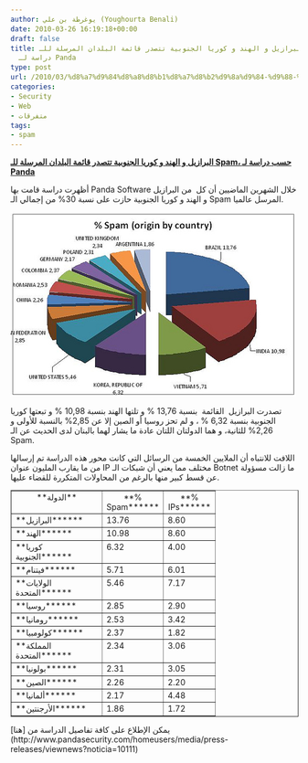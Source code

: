 ```yaml
---
author: يوغرطة بن علي (Youghourta Benali)
date: 2010-03-26 16:19:18+00:00
draft: false
title: البرازيل و الهند و كوريا الجنوبية تتصدر قائمة البلدان المرسلة للـ Spam، حسب
  دراسة لـ Panda
type: post
url: /2010/03/%d8%a7%d9%84%d8%a8%d8%b1%d8%a7%d8%b2%d9%8a%d9%84-%d9%88-%d8%a7%d9%84%d9%87%d9%86%d8%af-%d9%88-%d9%83%d9%88%d8%b1%d9%8a%d8%a7-%d8%a7%d9%84%d8%ac%d9%86%d9%88%d8%a8%d9%8a%d8%a9-%d8%aa%d8%aa%d8%b5%d8%af/
categories:
- Security
- Web
- متفرقات
tags:
- spam
---
```


[**البرازيل و الهند و كوريا الجنوبية تتصدر قائمة البلدان المرسلة للـ Spam، حسب دراسة لـ Panda**](https://www.it-scoop.com/2010/03/%d8%a7%d9%84%d8%a8%d8%b1%d8%a7%d8%b2%d9%8a%d9%84-%d9%88-%d8%a7%d9%84%d9%87%d9%86%d8%af-%d9%88-%d9%83%d9%88%d8%b1%d9%8a%d8%a7-%d8%a7%d9%84%d8%ac%d9%86%d9%88%d8%a8%d9%8a%d8%a9-%d8%aa%d8%aa%d8%b5%d8%af/)


أظهرت دراسة قامت بها Panda Software خلال الشهرين الماضيين أن كل  من البرازيل و الهند و كوريا الجنوبية حازت على نسبة 30% من إجمالي الـ Spam المرسل عالميا.

[![](spam_panda.jpg)
](https://www.it-scoop.com/2010/03/%d8%a7%d9%84%d8%a8%d8%b1%d8%a7%d8%b2%d9%8a%d9%84-%d9%88-%d8%a7%d9%84%d9%87%d9%86%d8%af-%d9%88-%d9%83%d9%88%d8%b1%d9%8a%d8%a7-%d8%a7%d9%84%d8%ac%d9%86%d9%88%d8%a8%d9%8a%d8%a9-%d8%aa%d8%aa%d8%b5%d8%af/)

تصدرت البرازيل  القائمة  بنسبة 13,76 % و تلتها الهند بنسبة 10,98 % و تبعتها كوريا الجنوبية بنسبة 6,32 % ، و لم تحز روسيا أو الصين إلا عن 2,85% بالنسبة للأولى و 2,26% للثانية، و هما الدولتان اللتان عادة ما يشار لهما بالبنان لدى الحديث عن الـ Spam.

اللافت للانتباه أن الملايين الخمسة من الرسائل التي كانت محور هذه الدراسة تم إرسالها من ما يقارب المليون عنوان IP مختلف مما يعني أن شبكات الـ Botnet ما زالت مسؤولة عن قسط كبير منها بالرغم من المحاولات المتكررة للقضاء عليها.

<!-- more -->
<table cellpadding="0" cellspacing="0" border="1" >
<tbody >
<tr style="text-align: center;" >

<td width="144" valign="top" >**الدولة**
</td>

<td width="74" valign="top" >**% Spam******
</td>

<td width="76" valign="top" >**% IPs******
</td>
</tr>
<tr >

<td width="144" valign="top" >**البرازيل******
</td>

<td width="74" valign="top" >13.76
</td>

<td width="76" valign="top" >8.60
</td>
</tr>
<tr >

<td width="144" valign="top" >**الهند******
</td>

<td width="74" valign="top" >10.98
</td>

<td width="76" valign="top" >8.60
</td>
</tr>
<tr >

<td width="144" valign="top" >**كوريا   الجنوبية******
</td>

<td width="74" valign="top" >6.32
</td>

<td width="76" valign="top" >4.00
</td>
</tr>
<tr >

<td width="144" valign="top" >**فيتنام******
</td>

<td width="74" valign="top" >5.71
</td>

<td width="76" valign="top" >6.01
</td>
</tr>
<tr >

<td width="144" valign="top" >**الولايات   المتحدة******
</td>

<td width="74" valign="top" >5.46
</td>

<td width="76" valign="top" >7.17
</td>
</tr>
<tr >

<td width="144" valign="top" >**روسيا******
</td>

<td width="74" valign="top" >2.85
</td>

<td width="76" valign="top" >2.90
</td>
</tr>
<tr >

<td width="144" valign="top" >**رومانيا******
</td>

<td width="74" valign="top" >2.53
</td>

<td width="76" valign="top" >3.42
</td>
</tr>
<tr >

<td width="144" valign="top" >**كولومبيا******
</td>

<td width="74" valign="top" >2.37
</td>

<td width="76" valign="top" >1.82
</td>
</tr>
<tr >

<td width="144" valign="top" >**المملكة   المتحدة******
</td>

<td width="74" valign="top" >2.34
</td>

<td width="76" valign="top" >3.06
</td>
</tr>
<tr >

<td width="144" valign="top" >**بولونيا******
</td>

<td width="74" valign="top" >2.31
</td>

<td width="76" valign="top" >3.05
</td>
</tr>
<tr >

<td width="144" valign="top" >**الصين******
</td>

<td width="74" valign="top" >2.26
</td>

<td width="76" valign="top" >2.20
</td>
</tr>
<tr >

<td width="144" valign="top" >**ألمانيا******
</td>

<td width="74" valign="top" >2.17
</td>

<td width="76" valign="top" >4.48
</td>
</tr>
<tr >

<td width="144" valign="top" >**الأرجنتين******
</td>

<td width="74" valign="top" >1.86
</td>

<td width="76" valign="top" >1.72
</td>
</tr>
</tbody>
</table>
يمكن الإطلاع على كافة تفاصيل الدراسة من [هنا](http://www.pandasecurity.com/homeusers/media/press-releases/viewnews?noticia=10111)
